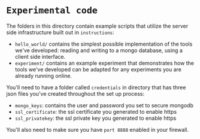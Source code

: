 # `Experimental code`

The folders in this directory contain example scripts that utilize the server side infrastructure built out in `instructions`:

- `hello_world/` contains the simplest possible implementation of the tools we've developed: reading and writing to a mongo database, using a client side interface. 
- `experiment/` contains an example experiment that demonstrates how the tools we've developed can be adapted for any experiments you are already running online.

You'll need to have a folder called `credentials` in directory that has three json files you've created throughout the set up process: 

- `mongo_keys`: contains the user and password you set to secure mongodb 
- `ssl_certificate`: the ssl certificate you generated to enable https 
- `ssl_privatekey`: the ssl private key you generated to enable https 

You'll also need to make sure you have `port 8888` enabled in your firewall. 



